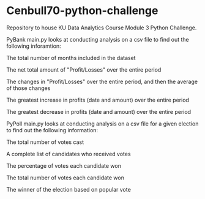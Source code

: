 # Cenbull70-python-challenge

Repository to house KU Data Analytics Course Module 3 Python Challenge.

PyBank main.py looks at conducting analysis on a csv file to find out the following inforamtion:
  <p>The total number of months included in the dataset</p>
  <p>The net total amount of "Profit/Losses" over the entire period</p>
  <p>The changes in "Profit/Losses" over the entire period, and then the average of those changes</p>
  <p>The greatest increase in profits (date and amount) over the entire period</p>
  <p>The greatest decrease in profits (date and amount) over the entire period</p>
  <p></p>
  <p></p>

<p>PyPoll main.py looks at conducting analysis on a csv file for a given election to find out the following information:</p>
    <p>The total number of votes cast</p>
    <p>A complete list of candidates who received votes</p>
    <p>The percentage of votes each candidate won</p>
    <p> The total number of votes each candidate won</p>
    <p> The winner of the election based on popular vote</p>
